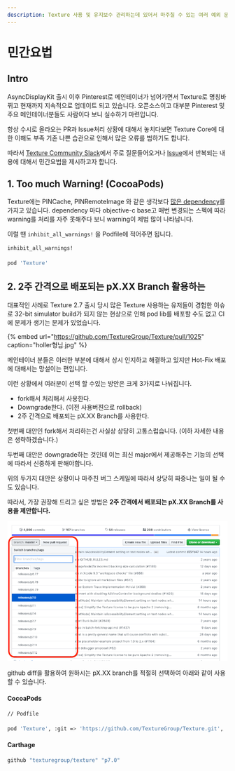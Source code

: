```yaml
---
description: Texture 사용 및 유지보수 관리하는데 있어서 마주칠 수 있는 여러 예외 문제에 대한 처리방법에 대해서 소개합니다.
---
```


# 민간요법

## Intro

AsyncDisplayKit 출시 이후 Pinterest로 메인테이너가 넘어가면서 Texture로 명칭바뀌고 현재까지 지속적으로 업데이트 되고 있습니다. 오픈소스이고 대부분 Pinterest 및 주요 메인테이너분들도 사람이다 보니 실수하기 마련입니다. 

항상 수시로 올라오는 PR과 Issue처리 상황에 대해서 놓치다보면 Texture Core에 대한 이해도 부족 기존 나쁜 습관으로 인해서 많은 오류를 범하기도 합니다. 

따라서 [Texture Community Slack](http://texturegroup.org/slack.html)에서 주로 질문들어오거나 [Issue](https://github.com/TextureGroup/Texture/issues)에서 반복되는 내용에 대해서 민간요법을 제시하고자 합니다. 

## 1. Too much Warning! \(CocoaPods\)

Texture에는 PINCache, PINRemoteImage 와 같은 생각보다 [많은 dependency](https://github.com/TextureGroup/Texture/blob/master/Texture.podspec)를 가지고 있습니다. dependency 마다 objective-c base고 매번 변경되는 스펙에 따라 warning를 처리를 자주 못해주다 보니 warning이 제법 많이 나타납니다. 

이럴 땐 `inhibit_all_warnings!` 을 Podfile에 적어주면 됩니다.

```bash
inhibit_all_warnings!

pod 'Texture'
```

## 2. 2주 간격으로 배포되는 pX.XX Branch 활용하는 

대표적인 사례로 Texture 2.7 출시 당시 많은 Texture 사용하는 유저들이 경험한 이슈로 32-bit simulator build가 되지 않는 현상으로 인해 pod lib를 배포할 수도 없고 CI에 문제가 생기는 문제가 있었습니다. 

{% embed url="https://github.com/TextureGroup/Texture/pull/1025" caption="holler형님.jpg" %}



메인테이너 분들은 이러한 부분에 대해서 상시 인지하고 해결하고 있지만 Hot-Fix 배포에 대해서는 망설이는 편입니다. 

이런 상황에서 여러분이 선택 할 수있는 방안은 크게 3가지로 나눠집니다.

* fork해서 처리해서 사용한다.
* Downgrade한다. \(이전 사용버젼으로 rollback\)
* 2주 간격으로 배포되는 pX.XX Branch를 사용한다.

첫번째 대안인 fork해서 처리하는건 사실상 상당히 고통스럽습니다. \(이하 자세한 내용은 생략하겠습니다.\)

두번째 대안은 downgrade하는 것인데 이는 최신 major에서 제공해주는 기능의 선택에 따라서 신중하게 판해야합니다. 

위의 두가지 대안은 상황이나 마주친 버그 스케일에 따라서 상당히 짜증나는 일이 될 수도 있습니다. 

따라서, 가장 권장해 드리고 싶은 방법은 **2주 간격에서 배포되는 pX.XX Branch를 사용을 제안합니다.** 

![](../.gitbook/assets/2019-04-10-2.18.01.png)

github diff을 활용하여 원하시는 pX.XX branch를 적절히 선택하여 아래와 같이 사용할 수 있습니다.

#### CocoaPods

```bash
// Podfile

pod 'Texture', :git => 'https://github.com/TextureGroup/Texture.git', :branch => 'p7.0'
```

#### Carthage

```bash
github "texturegroup/texture" "p7.0"
```

## 


